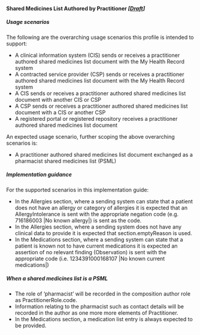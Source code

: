 #### Shared Medicines List Authored by Practitioner *[[Draft](http://hl7.org/fhir/stu3/valueset-publication-status.html)]*

##### Usage scenarios 

The following are the overarching usage scenarios this profile is intended to support:

* A clinical information system (CIS) sends or receives a practitioner authored shared medicines list document with the My Health Record system
* A contracted service provider (CSP) sends or receives a practitioner authored shared medicines list document with the My Health Record system
* A CIS sends or receives a practitioner authored shared medicines list document with another CIS or CSP
* A CSP sends or receives a practitioner authored shared medicines list document with a CIS or another CSP
* A registered portal or registered repository receives a practitioner authored shared medicines list document

An expected usage scenario, further scoping the above overarching scenarios is:
* A practitioner authored shared medicines list document exchanged as a pharmacist shared medicines list (PSML)

#####  Implementation guidance 

For the supported scenarios in this implementation guide:

* In the Allergies section, where a sending system can state that a patient does not have an allergy or category of allergies it is expected that an AllergyIntolerance is sent with the appropriate negation code (e.g. 716186003 \|No known allergy\|) is sent as the code.
* In the Allergies section, where a sending system does not have any clinical data to provide it is expected that section.emptyReason is used.
* In the Medications section, where a sending system can state that a patient is known not to have current medications it is expected an assertion of no relevant finding (Observation) is sent with the appropriate code (i.e. 1234391000168107 \|No known current medications\|) 


##### When a shared medicines list is a PSML

* The role of ‘pharmacist’ will be recorded in the composition author role as PractitionerRole.code.
* Information relating to the pharmacist such as contact details will be recorded in the author as one more more elements of Practitioner.
* In the Medications section, a medication list entry is always expected to be provided.



 
  
   
